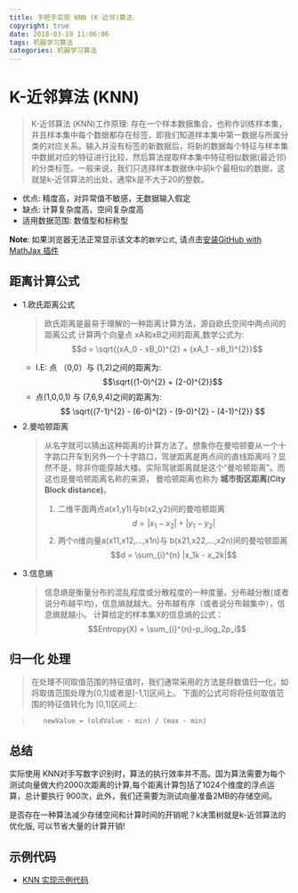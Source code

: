 ```yaml
---
title: 手把手实现 KNN (K 近邻)算法
copyright: true
date: 2018-03-19 11:06:06
tags: 机器学习算法
categories: 机器学习算法
---
```

# K-近邻算法 (KNN)
> K-近邻算法 (KNN)工作原理: 存在一个样本数据集合，也称作训练样本集，并且样本集中每个数据都存在标签，即我们知道样本集中第一数据与所属分类的对应关系。输入并没有标签的新数据后，将新的数据每个特征与样本集中数据对应的特征进行比较，然后算法提取样本集中特征相似数据(最近邻)的分类标签。一般来说，我们只选择样本数据休中前k个最相似的数据，这就是k-近邻算法的出处，通常k是不大于20的整数。

* 优点: 精度高，对异常值不敏感，无数据输入假定
* 缺点: 计算复杂度高，空间复杂度高
* 适用数据范围: 数值型和标称型

**Note**: 如果浏览器无法正常显示该文本的`数学公式`, 请点击[安装GitHub with MathJax 插件](https://chrome.google.com/webstore/detail/github-with-mathjax/ioemnmodlmafdkllaclgeombjnmnbima/related)

## 距离计算公式
* 1.欧氏距离公式
  > 欧氏距离是最易于理解的一种距离计算方法，源自欧氏空间中两点间的距离公式
  > 计算两个向量点 xA和xB之间的距离,数学公式为:
  > $$d = \sqrt{(xA_0 - xB_0)^{2} + (xA_1 - xB_1)^{2}}$$
    * I.E: 点 （0,0）与 (1,2)之间的距离为:
    $$\sqrt{(1-0)^{2} + (2-0)^{2}}$$
    * 点(1,0,0,1) 与 (7,6,9,4)之间的距离为:
    $$ \sqrt{(7-1)^{2} - (6-0)^{2} - (9-0)^{2} - (4-1)^{2}} $$
* 2.曼哈顿距离
  > 从名字就可以猜出这种距离的计算方法了。想象你在曼哈顿要从一个十字路口开车到另外一个十字路口，驾驶距离是两点间的直线距离吗？显然不是，除非你能穿越大楼。实际驾驶距离就是这个“曼哈顿距离”。而这也是曼哈顿距离名称的来源， 曼哈顿距离也称为 **城市街区距离(City Block distance)**。
  > 1. 二维平面两点a(x1,y1)与b(x2,y2)间的曼哈顿距离
  > $$d= |x_1 - x_2| + |y_1 - y_2|$$
  > 2. 两个n维向量a(x11,x12,…,x1n)与 b(x21,x22,…,x2n)间的曼哈顿距离
  > $$d = \sum_{i}^{n} |x_1k - x_2k|$$
* 3.信息熵
  > 信息熵是衡量分布的混乱程度或分散程度的一种度量。分布越分散(或者说分布越平均)，信息熵就越大。分布越有序（或者说分布越集中），信息熵就越小。
  > 计算给定的样本集X的信息熵的公式：
  > $$Entropy(X) = \sum_{i}^{n}-p_ilog_2p_i$$


## 归一化 处理
> 在处理不同取值范围的特征值时，我们通常采用的方法是将数值归一化，如将取值范围处理为[0,1]或者是[-1,1]区间上。
> 下面的公式可将将任何取值范围的特征值转化为 [0,1]区间上:


>        newValue = (oldValue - min) / (max - min)  

## 总结
实际使用 KNN对手写数字识别时，算法的执行效率并不高。国为算法需要为每个测试向量做大约2000次距离的计算,每个距离计算包括了1024个维度的浮点运算，总计要执行 900次，此外，我们还需要为测试向量准备2MB的存储空间。

是否存在一种算法减少存储空间和计算时间的开销呢？k决策树就是k-近邻算法的优化版, 可以节省大量的计算开销!

## 示例代码
- [KNN 实现示例代码](https://github.com/yorkLiu/KeepReading/blob/master/%E6%9C%BA%E5%99%A8%E5%AD%A6%E4%B9%A0%E5%AE%9E%E6%88%98Peter%E8%91%97-%E7%AC%94%E8%AE%B0/Code/kNN.ipynb)
